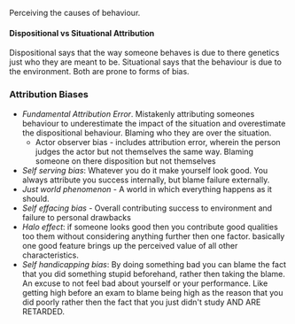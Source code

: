 Perceiving the causes of behaviour.
#### Dispositional vs Situational Attribution
Dispositional says that the way someone behaves is due to there genetics just who they are meant to be. Situational says that the behaviour is due to the environment. Both are prone to forms of bias.

### Attribution Biases
* *Fundamental Attribution Error*. Mistakenly attributing someones behaviour to underestimate the impact of the situation and overestimate the dispositional behaviour. Blaming who they are over the situation.
	* Actor observer bias - includes attribution error, wherein the person judges the actor but not themselves the same way. Blaming someone on there disposition but not themselves
* *Self serving bias*: Whatever you do it make yourself look good. You always attribute you success internally, but blame failure externally.
* *Just world phenomenon* - A world in which everything happens as it should.
* *Self effacing bias* - Overall contributing success to environment and failure to personal drawbacks
* *Halo effect*: if someone looks good then you contribute good qualities too them without considering anything further then one factor. basically one good feature brings up the perceived value of all other characteristics.
* *Self handicapping bias*: By doing something bad you can blame the fact that you did something stupid beforehand, rather then taking the blame. An excuse to not feel bad about yourself or your performance. Like getting high before an exam to blame being high as the reason that you did poorly rather then the fact that you just didn't study AND ARE RETARDED.